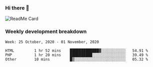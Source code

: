### Hi there 👋

<!--
**itzcy/itzcy** is a ✨ _special_ ✨ repository because its `README.md` (this file) appears on your GitHub profile.

Here are some ideas to get you started:

- 🔭 I’m currently working on ...
- 🌱 I’m currently learning ...
- 👯 I’m looking to collaborate on ...
- 🤔 I’m looking for help with ...
- 💬 Ask me about ...
- 📫 How to reach me: ...
- 😄 Pronouns: ...
- ⚡ Fun fact: ...
-->
![ReadMe Card](https://github-readme-stats.vercel.app/api?username=itzcy&show_icons=true&title_color=2d3198&icon_color=797cb8&text_color=24292e&bg_color=f6f8fa)

### Weekly development breakdown
<!--START_SECTION:waka-->
```text
Week: 25 October, 2020 - 01 November, 2020

HTML         1 hr 52 mins    █████████████▓░░░░░░░░░░░   54.91 % 
PHP          1 hr 20 mins    ██████████░░░░░░░░░░░░░░░   39.49 % 
Other        10 mins         █▒░░░░░░░░░░░░░░░░░░░░░░░   05.32 % 
```
<!--END_SECTION:waka-->
